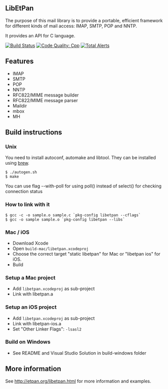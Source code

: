 ## LibEtPan

The purpose of this mail library is to provide a portable, efficient framework for different kinds of mail access: IMAP, SMTP, POP and NNTP.

It provides an API for C language.

[![Build Status](https://travis-ci.org/dinhviethoa/libetpan.png?branch=master)](https://travis-ci.org/dinhviethoa/libetpan)
[![Code Quality: Cpp](https://img.shields.io/lgtm/grade/cpp/g/dinhviethoa/libetpan.svg?logo=lgtm&logoWidth=18)](https://lgtm.com/projects/g/dinhviethoa/libetpan/context:cpp)
[![Total Alerts](https://img.shields.io/lgtm/alerts/g/dinhviethoa/libetpan.svg?logo=lgtm&logoWidth=18)](https://lgtm.com/projects/g/dinhviethoa/libetpan/alerts)

## Features

- IMAP
- SMTP
- POP
- NNTP
- RFC822/MIME message builder
- RFC822/MIME message parser
- Maildir
- mbox
- MH

## Build instructions

### Unix

You need to install autoconf, automake and libtool.
They can be installed using [brew](http://brew.sh/).

    $ ./autogen.sh
    $ make

You can use flag --with-poll for using poll() instead of select() for checking connection status

### How to link with it

    $ gcc -c -o sample.o sample.c `pkg-config libetpan --cflags`
    $ gcc -o sample sample.o `pkg-config libetpan --libs`

### Mac / iOS

- Download Xcode
- Open `build-mac/libetpan.xcodeproj`
- Choose the correct target "static libetpan" for Mac or "libetpan ios" for iOS.
- Build

### Setup a Mac project

- Add `libetpan.xcodeproj` as sub-project
- Link with libetpan.a

### Setup an iOS project

- Add `libetpan.xcodeproj` as sub-project
- Link with libetpan-ios.a
- Set "Other Linker Flags": `-lsasl2`

### Build on Windows

- See README and Visual Studio Solution in build-windows folder

## More information

See http://etpan.org/libetpan.html for more information and examples.
